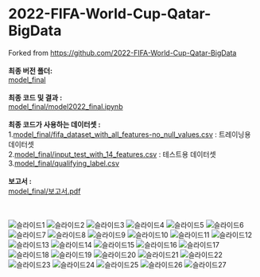 # 2022-FIFA-World-Cup-Qatar-BigData
Forked from https://github.com/2022-FIFA-World-Cup-Qatar-BigData
<br/>
<br/> **최종 버전 폴더:**
<br/>[model_final](https://github.com/yoon-bang/2022-FIFA-World-Cup-Qatar-BigData/tree/main/model_final)
<br/>
<br/> **최종 코드 및 결과 :**
<br/>[model_final/model2022_final.ipynb](https://github.com/yoon-bang/2022-FIFA-World-Cup-Qatar-BigData/blob/main/model_final/model2022_final.ipynb) <!--model_final/model_final.pdf-->
<br/>
<br/> **최종 코드가 사용하는 데이터셋 :**
<br/>1.[model_final/fifa_dataset_with_all_features-no_null_values.csv](https://github.com/yoon-bang/2022-FIFA-World-Cup-Qatar-BigData/blob/main/model_final/fifa_dataset_with_all_features-no_null_values.csv) : 트레이닝용 데이터셋
<br/>2.[model_final/input_test_with_14_features.csv](https://github.com/yoon-bang/2022-FIFA-World-Cup-Qatar-BigData/blob/main/model_final/input_test_with_14_features.csv) : 테스트용 데이터셋
<br/>3.[model_final/qualifying_label.csv](https://github.com/yoon-bang/2022-FIFA-World-Cup-Qatar-BigData/blob/main/model_final/qualifying_label.csv) 
<br/>
<br/> **보고서 :** 
<br/>[model_final/보고서.pdf](https://github.com/yoon-bang/2022-FIFA-World-Cup-Qatar-BigData/blob/main/model_final/%EB%B3%B4%EA%B3%A0%EC%84%9C.pdf)

<br/><br/>
![슬라이드1](https://user-images.githubusercontent.com/55645090/232449752-2340cc4e-5d65-4332-a67b-24a27d01bec0.JPG)
![슬라이드2](https://user-images.githubusercontent.com/55645090/232449759-6e0e8092-b26a-4a59-9177-f31e0096e0f7.JPG)
![슬라이드3](https://user-images.githubusercontent.com/55645090/232449760-a557918a-ae6b-4e48-89fa-7709b9874bc4.JPG)
![슬라이드4](https://user-images.githubusercontent.com/55645090/232449765-49eb249a-3caa-461a-ab5d-8f523bbb535f.JPG)
![슬라이드5](https://user-images.githubusercontent.com/55645090/232449773-657b20bb-19b4-4b59-886b-9549c46a548a.JPG)
![슬라이드6](https://user-images.githubusercontent.com/55645090/232449777-5bcf8cc2-e416-4ebf-8c48-c0c4d8debe4d.JPG)
![슬라이드7](https://user-images.githubusercontent.com/55645090/232449783-8eb0ca0b-81d7-433c-98a8-1a1816130d8a.JPG)
![슬라이드8](https://user-images.githubusercontent.com/55645090/232449789-0a8fd4c4-93fe-4c37-84ed-170270d11685.JPG)
![슬라이드9](https://user-images.githubusercontent.com/55645090/232449792-efeb68f6-3b6e-45eb-b871-23a25854b64c.JPG)
![슬라이드10](https://user-images.githubusercontent.com/55645090/232449796-cb6e61b4-d951-4a6d-a5cd-31b71521e5f8.JPG)
![슬라이드11](https://user-images.githubusercontent.com/55645090/232449800-7155b454-4397-42a1-9f04-1f20c6d748cd.JPG)
![슬라이드12](https://user-images.githubusercontent.com/55645090/232449804-2d81283c-af2c-4fd3-968c-b785cf9cd874.JPG)
![슬라이드13](https://user-images.githubusercontent.com/55645090/232449807-7aa8d651-77cd-490d-85a7-f22ac671a7fc.JPG)
![슬라이드14](https://user-images.githubusercontent.com/55645090/232449811-cec3d3ec-1f96-4141-a2a7-9598724eb39c.JPG)
![슬라이드15](https://user-images.githubusercontent.com/55645090/232449816-5d3f0570-4437-497e-8468-8949ae1b6947.JPG)
![슬라이드16](https://user-images.githubusercontent.com/55645090/232449824-21eb5026-4f28-4dfc-ab41-4b7c16ceaecf.JPG)
![슬라이드17](https://user-images.githubusercontent.com/55645090/232449831-81c3251a-d90c-4404-9fe2-109623f90ae5.JPG)
![슬라이드18](https://user-images.githubusercontent.com/55645090/232449836-968e112a-8f2e-4842-909d-348ea43c6c99.JPG)
![슬라이드19](https://user-images.githubusercontent.com/55645090/232449841-f5d2274b-55b4-492f-b92b-6072bfaecbd9.JPG)
![슬라이드20](https://user-images.githubusercontent.com/55645090/232449850-1ff703ec-bfc7-4a8e-938a-3d09107dea7f.JPG)
![슬라이드21](https://user-images.githubusercontent.com/55645090/232449858-1301aa00-c7c3-470e-8026-d7ba3aa09dbb.JPG)
![슬라이드22](https://user-images.githubusercontent.com/55645090/232449861-bab739df-ae06-4e6a-abab-e68a5df7c0d8.JPG)
![슬라이드23](https://user-images.githubusercontent.com/55645090/232449870-86f5a2fd-58bc-4e92-b823-2e6053942ade.JPG)
![슬라이드24](https://user-images.githubusercontent.com/55645090/232449875-676507d7-2c72-4c3f-9213-5d820ad6f404.JPG)
![슬라이드25](https://user-images.githubusercontent.com/55645090/232449879-30aa8a11-8bda-4954-86ef-fce2061f6864.JPG)
![슬라이드26](https://user-images.githubusercontent.com/55645090/232449881-968c4d59-0ab9-49bf-ae17-0f43f9054724.JPG)
![슬라이드27](https://user-images.githubusercontent.com/55645090/232449885-1ea929fa-d133-4c93-8e51-f6b3f3563b94.JPG)
